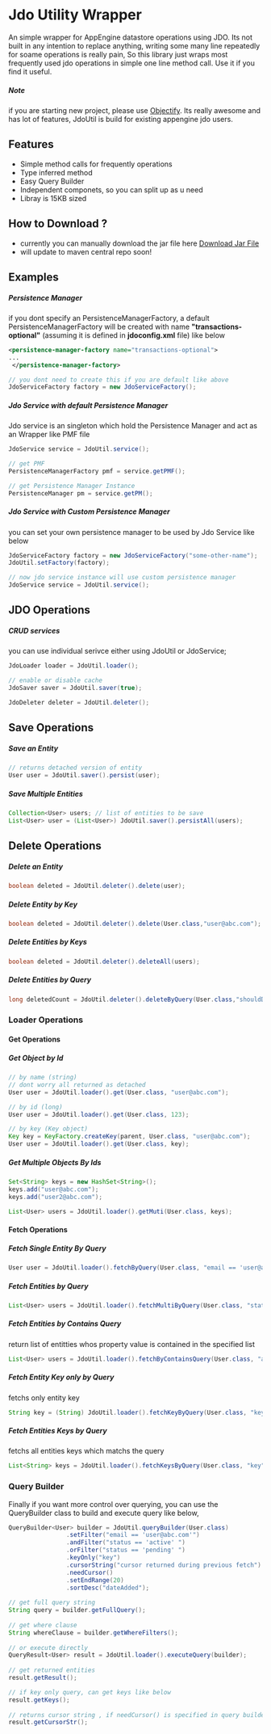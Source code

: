 # Jdo Utility Wrapper
An simple wrapper for AppEngine datastore operations using JDO. Its not built in any intention to replace anything, writing some many line repeatedly for soame operations is really pain, So this library just wraps most frequently used jdo operations in simple one line method call. Use it if you find it useful.

##### Note 
if you are starting new project, please use [Objectify](https://code.google.com/p/objectify-appengine/). Its really awesome and has lot of features, JdoUtil is build for existing appengine jdo users.

## Features

- Simple method calls for frequently operations 
- Type inferred method
- Easy Query Builder
- Independent componets, so you can split up as u need 
- Libray is 15KB sized

## How to Download ?

- currently you can manually download the jar file here [Download Jar File](https://github.com/ramesh-dev/JdoUtil/tree/master/src/dist)
- will update to maven central repo soon!


## Examples 

##### Persistence Manager

if you dont specify an PersistenceManagerFactory, a default PersistenceManagerFactory  will be created with name **"transactions-optional"** (assuming it is defined in **jdoconfig.xml** file) like below
```xml
<persistence-manager-factory name="transactions-optional">
...
 </persistence-manager-factory>
 ```


```Java
// you dont need to create this if you are default like above
JdoServiceFactory factory = new JdoServiceFactory();
```

##### Jdo Service with default Persistence Manager

Jdo service is an singleton which hold the Persistence Manager and act as an Wrapper like PMF file

```Java
JdoService service = JdoUtil.service();

// get PMF 
PersistenceManagerFactory pmf = service.getPMF();

// get Persistence Manager Instance
PersistenceManager pm = service.getPM();
```

##### Jdo Service with Custom Persistence Manager 

you can set your own persistence manager to be used by Jdo Service like below

```Java
JdoServiceFactory factory = new JdoServiceFactory("some-other-name");
JdoUtil.setFactory(factory);

// now jdo service instance will use custom persistence manager
JdoService service = JdoUtil.service();
```

## JDO Operations 

##### CRUD services 
you can use individual serivce either using JdoUtil or JdoService;
```Java
JdoLoader loader = JdoUtil.loader();

// enable or disable cache
JdoSaver saver = JdoUtil.saver(true);

JdoDeleter deleter = JdoUtil.deleter();
```

## Save Operations

##### Save an Entity 

```Java
// returns detached version of entity
User user = JdoUtil.saver().persist(user);
```

##### Save Multiple Entities 

```Java
Collection<User> users; // list of entities to be save
List<User> user = (List<User>) JdoUtil.saver().persistAll(users);
```
## Delete Operations

##### Delete an Entity
```Java
boolean deleted = JdoUtil.deleter().delete(user);
```

##### Delete Entity by Key
```Java
boolean deleted = JdoUtil.deleter().delete(User.class,"user@abc.com");
```

##### Delete Entities by Keys
```Java
boolean deleted = JdoUtil.deleter().deleteAll(users);
```

##### Delete Entities by Query
```Java
long deletedCount = JdoUtil.deleter().deleteByQuery(User.class,"shouldDelete == true");
```
### Loader Operations

#### Get Operations

##### Get Object by Id 

```Java
// by name (string)
// dont worry all returned as detached
User user = JdoUtil.loader().get(User.class, "user@abc.com");

// by id (long)
User user = JdoUtil.loader().get(User.class, 123);

// by key (Key object)
Key key = KeyFactory.createKey(parent, User.class, "user@abc.com");
User user = JdoUtil.loader().get(User.class, key);
```

##### Get Multiple Objects By Ids 

```Java
Set<String> keys = new HashSet<String>();
keys.add("user@abc.com");
keys.add("user2@abc.com");

List<User> users = JdoUtil.loader().getMuti(User.class, keys);
```

#### Fetch Operations 

##### Fetch Single Entity By Query 
```Java
User user = JdoUtil.loader().fetchByQuery(User.class, "email == 'user@abc.com' && status == 'active' ");
```

##### Fetch Entities by Query
```Java
List<User> users = JdoUtil.loader().fetchMultiByQuery(User.class, "status == 'active'");
```

##### Fetch Entities by Contains Query
return list of entitties whos property value is contained in the specified list
```Java
List<User> users = JdoUtil.loader().fetchByContainsQuery(User.class, "accountKey", acctKeys);
```

##### Fetch Entity Key only by Query
fetchs only entity key
```Java
String key = (String) JdoUtil.loader().fetchKeyByQuery(User.class, "key", "email == 'user@abc.com'");
```

##### Fetch Entities Keys by Query
fetchs all entities keys which matchs the query 
```Java
List<String> keys = JdoUtil.loader().fetchKeysByQuery(User.class, "key", String.class, "status == 'active'");
```
### Query Builder 
Finally if you want more control over querying, you can use the QueryBuilder class to build and execute query like below, 

```Java
QueryBuilder<User> builder = JdoUtil.queryBuilder(User.class)
				.setFilter("email == 'user@abc.com'")
				.andFilter("status == 'active' ")
				.orFilter("status == 'pending' ")
				.keyOnly("key")
				.cursorString("cursor returned during previous fetch")
				.needCursor()
				.setEndRange(20)
				.sortDesc("dateAdded");
				
// get full query string 
String query = builder.getFullQuery();
		
// get where clause 
String whereClause = builder.getWhereFilters();
		
// or execute directly 
QueryResult<User> result = JdoUtil.loader().executeQuery(builder);
		
// get returned entities 
result.getResult();

// if key only query, can get keys like below
result.getKeys();
		
// returns cursor string , if needCursor() is specified in query builder
result.getCursorStr();
```
